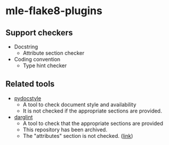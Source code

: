 # mle-flake8-plugins

## Support checkers

* Docstring
  * Attribute section checker
* Coding convention
  * Type hint checker

## Related tools
* [pydocstyle](https://github.com/PyCQA/pydocstyle)
  * A tool to check document style and availability
  * It is not checked if the appropriate sections are provided.
* [darglint](https://github.com/terrencepreilly/darglint)
  * A tool to check that the appropriate sections are provided
  * This repository has been archived.
  * The "attributes" section is not checked. ([link](https://github.com/terrencepreilly/darglint/issues/25))
